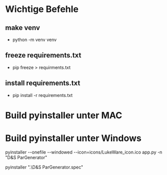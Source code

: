 # Wichtige Befehle

## make venv

- python -m venv venv

## freeze requirements.txt

- pip freeze > requirments.txt

## install requirements.txt

- pip install -r requirements.txt



# Build pyinstaller unter MAC




# Build pyinstaller unter Windows

pyinstaller --onefile --windowed --icon=icons/LukeWare_icon.ico app.py -n "D&S ParGenerator"

pyinstaller ".\D&S ParGenerator.spec"
